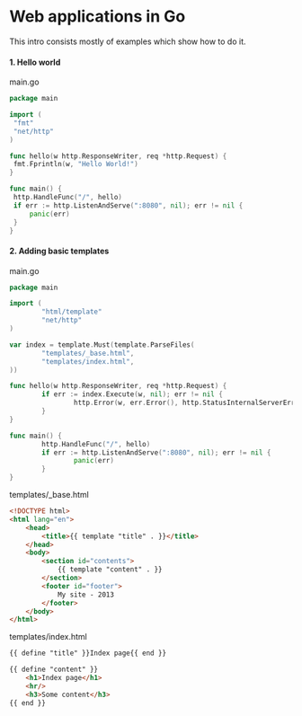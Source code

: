 Web applications in Go
======================

This intro consists mostly of examples which show how to do it.

#### 1. Hello world

main.go
 ```go
package main

import (
  "fmt"
  "net/http"
)

func hello(w http.ResponseWriter, req *http.Request) {
  fmt.Fprintln(w, "Hello World!")
}

func main() {
  http.HandleFunc("/", hello)
  if err := http.ListenAndServe(":8080", nil); err != nil {
      panic(err)
  }
}
 ```
 
#### 2. Adding basic templates

main.go
```go
package main

import (
        "html/template"
        "net/http"
)

var index = template.Must(template.ParseFiles(
        "templates/_base.html",
        "templates/index.html",
))

func hello(w http.ResponseWriter, req *http.Request) {
        if err := index.Execute(w, nil); err != nil {
                http.Error(w, err.Error(), http.StatusInternalServerError)
        }
}

func main() {
        http.HandleFunc("/", hello)
        if err := http.ListenAndServe(":8080", nil); err != nil {
                panic(err)
        }
}
```

templates/_base.html
```html
<!DOCTYPE html>
<html lang="en">
    <head>
        <title>{{ template "title" . }}</title>
    </head>
    <body>
        <section id="contents">
            {{ template "content" . }}
        </section>
        <footer id="footer">
            My site - 2013
        </footer>
    </body>
</html>
```

templates/index.html
```html
{{ define "title" }}Index page{{ end }}

{{ define "content" }}
    <h1>Index page</h1>
    <hr/>
    <h3>Some content</h3>
{{ end }}
```
